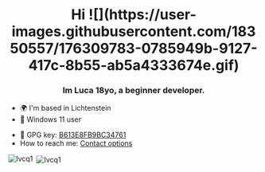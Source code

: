 <h1 align="center">Hi ![](https://user-images.githubusercontent.com/18350557/176309783-0785949b-9127-417c-8b55-ab5a4333674e.gif)</h1>
<h3 align="center">Im Luca 18yo, a beginner developer.</h3>

*   🌍  I'm based in Lichtenstein
* :penguin: Windows 11 user
- :key: GPG key: [B613E8FB9BC34761](https://raw.githubusercontent.com/lvcq1/lvcq1/master/gpg.key)
- How to reach me: <a rel="me" href="https://lvcq1.github.io">Contact options</a>
<!-- - 📫 How to reach me: [me@lvcq.xyz](mailto:me@lvcq.xyz) -->
<p><img align="left" src="https://github-readme-stats.vercel.app/api/top-langs/?username=lvcq1&layout=compact&hide_border=true&theme=dark" alt="lvcq1" /></p>
<p>&nbsp;<img align="center" src="https://github-readme-stats.vercel.app/api?username=lvcq1&show_icons=true&hide_border=true&theme=dark" alt="lvcq1" /></p>
